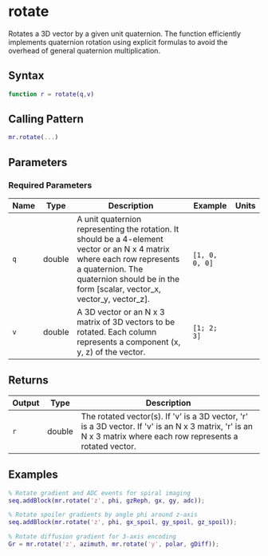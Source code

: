 # rotate

Rotates a 3D vector by a given unit quaternion.  The function efficiently implements quaternion rotation using explicit formulas to avoid the overhead of general quaternion multiplication.

## Syntax

```matlab
function r = rotate(q,v)
```

## Calling Pattern

```matlab
mr.rotate(...)
```

## Parameters

### Required Parameters

| Name | Type | Description | Example | Units |
|------|------|-------------|---------|-------|
| `q` | double | A unit quaternion representing the rotation.  It should be a 4-element vector or an N x 4 matrix where each row represents a quaternion.  The quaternion should be in the form [scalar, vector_x, vector_y, vector_z]. | `[1, 0, 0, 0]` |  |
| `v` | double | A 3D vector or an N x 3 matrix of 3D vectors to be rotated. Each column represents a component (x, y, z) of the vector. | `[1; 2; 3]` |  |

## Returns

| Output | Type | Description |
|--------|------|-------------|
| `r` | double | The rotated vector(s).  If 'v' is a 3D vector, 'r' is a 3D vector. If 'v' is an N x 3 matrix, 'r' is an N x 3 matrix where each row represents a rotated vector. |

## Examples

```matlab
% Rotate gradient and ADC events for spiral imaging
seq.addBlock(mr.rotate('z', phi, gzReph, gx, gy, adc));

% Rotate spoiler gradients by angle phi around z-axis
seq.addBlock(mr.rotate('z', phi, gx_spoil, gy_spoil, gz_spoil));

% Rotate diffusion gradient for 3-axis encoding
Gr = mr.rotate('z', azimuth, mr.rotate('y', polar, gDiff));
```
